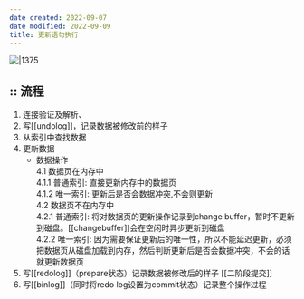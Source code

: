 ```yaml
---
date created: 2022-09-07
date modified: 2022-09-09
title: 更新语句执行
---
```


![|1375](http://image.clickear.top/updateprocess.png)

## :: 流程

1. 连接验证及解析、
2. 写[[undolog]]，记录数据被修改前的样子
3. 从索引中查找数据
4. 更新数据
    - 数据操作  
        4.1 数据页在内存中  
	        4.1.1 普通索引: 直接更新内存中的数据页  
	        4.1.2 唯一索引: 更新后是否会数据冲突,不会则更新  
        4.2 数据页不在内存中  
	        4.2.1 普通索引: 将对数据页的更新操作记录到change buffer，暂时不更新到磁盘。[[changebuffer]]会在空闲时异步更新到磁盘  
	        4.2.2 唯一索引: 因为需要保证更新后的唯一性，所以不能延迟更新，必须把数据页从磁盘加载到内存，然后判断更新后是否会数据冲突，不会的话就更新数据页
5. 写[[redolog]]（prepare状态）记录数据被修改后的样子 [[二阶段提交]]
6. 写[[binlog]]（同时将redo log设置为commit状态）记录整个操作过程
